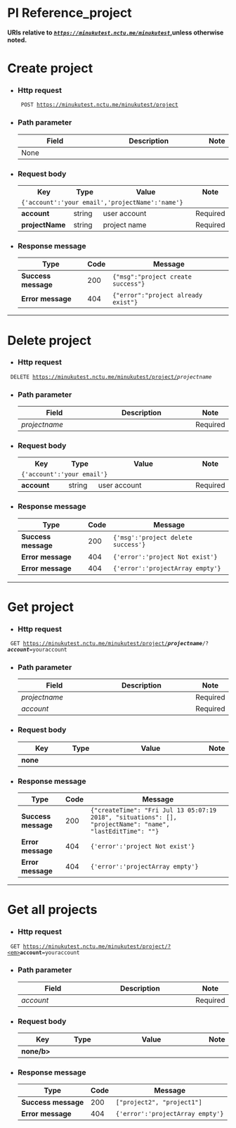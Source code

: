 PI Reference_project
===
**URIs relative to <em style='color:red'><code>https://minukutest.nctu.me/minukutest</code></em>,unless otherwise noted.**


# Create project

- ### Http request 
    <code> POST https://minukutest.nctu.me/minukutest/project </code> 

- ### Path parameter 
 
     <table>
        <col width="40%">
        <col width="100%">
        <col width="30%">
        <thead>
            <tr>
                <th>Field</th>
                <th>Description</th>
                <th>Note</th>
            </tr>
        </thead>
        <tbody>
            <tr>
                <td>None</td>
                <td></td>
                <td><b></b></td> 
            </tr>
        </tbody>
      </table>


- ### Request body
 
     <table>
        <col width="25%">
        <col width="15%">
        <col width="100%">
        <col width="15%">
        <thead>
            <tr>
                <th>Key</th>
                <th>Type</th>
                <th>Value</th>
                <th>Note</th>
            </tr>
            <tr><td colspan="4"><code>{'account':'your email','projectName':'name'}</code></td></tr>
        </thead>
            <tr>
            <td><b>account</b></td>
                <td>string</td>
                <td>user account</td>
                <td>Required</td>
            </tr>
            <tr>
            <td><b>projectName</b></td>
                <td>string</td>
                <td>project name</td>
                <td>Required</td>
            </tr>
    </table>

- ### Response message

     <table>
        <thead>
            <tr>
                <th>Type</th>
                <th>Code</th>
                <th>Message</th>
            </tr>
        </thead>
        <tbody>
            <tr>
            <td><b>Success message</b></td>
                <td>200</td>
                <td><code>{"msg":"project create success"}</code></td>
            </tr>
            <tr>
            <td><b>Error message</b></td>
                <td>404</td>
                <td><code>{"error":"project already exist"}</code></td>
            </tr>
        </tbody>
    </table>
    
---

# Delete project

- ### Http request 
<code> DELETE https://minukutest.nctu.me/minukutest/project/<em>projectname</em></code>

- ### Path parameter 
 
     <table>
        <col width="40%">
        <col width="100%">
        <col width="30%">
        <thead>
            <tr>
                <th>Field</th>
                <th>Description</th>
                <th>Note</th>
            </tr>
        </thead>
        <tbody>
            <tr>
                <td><em>projectname<em></td>
                <td></td>
                <td>Required</td> 
            </tr>
        </tbody>
      </table>


- ### Request body
 
     <table>
        <col width="25%">
        <col width="15%">
        <col width="100%">
        <col width="15%">
        <thead>
            <tr>
                <th>Key</th>
                <th>Type</th>
                <th>Value</th>
                <th>Note</th>
            </tr>
            <tr><td colspan="4"><code>{'account':'your email'}</code></td></tr>
        </thead>
            <tr>
            <td><b>account</b></td>
                <td>string</td>
                <td>user account</td>
                <td>Required</td>
            </tr>
    </table>

- ### Response message

     <table>
        <thead>
            <tr>
                <th>Type</th>
                <th>Code</th>
                <th>Message</th>
            </tr>
        </thead>
        <tbody>
            <tr>
            <td><b>Success message</b></td>
                <td>200</td>
                <td colspan="4"><code>{'msg':'project delete success'}</code></td>
            </tr>
            <tr>
            <td><b>Error message</b></td>
                <td>404</td>
                <td colspan="4"><code>{'error':'project Not exist'}</code></td>
            </tr>
            <tr>
            <td><b>Error message</b></td>
                <td>404</td>
                <td colspan="4"><code>{'error':'projectArray empty'}</code></td>
            </tr>
        </tbody>
    </table>
    

---

# Get project

- ### Http request 
<code> GET https://minukutest.nctu.me/minukutest/project/<em><b>projectname</b></em>/?<em><b>account</b></em>=youraccount</code>

- ### Path parameter 
 
     <table>
        <col width="40%">
        <col width="100%">
        <col width="30%">
        <thead>
            <tr>
                <th>Field</th>
                <th>Description</th>
                <th>Note</th>
            </tr>
        </thead>
        <tbody>
            <tr>
                <td><em>projectname<em></td>
                <td></td>
                <td>Required</td> 
            </tr>
            <tr>
                <td><em>account<em></td>
                <td></td>
                <td>Required</td> 
            </tr>
        </tbody>
      </table>


- ### Request body
 
     <table>
        <col width="25%">
        <col width="15%">
        <col width="100%">
        <col width="15%">
        <thead>
            <tr>
                <th>Key</th>
                <th>Type</th>
                <th>Value</th>
                <th>Note</th>
            </tr>
        </thead>
            <tr>
            <td><b>none</b></td>
                <td></td>
                <td></td>
                <td></td>
            </tr>
    </table>

- ### Response message

     <table>
        <thead>
            <tr>
                <th>Type</th>
                <th>Code</th>
                <th>Message</th>
            </tr>
        </thead>
        <tbody>
            <tr>
            <td><b>Success message</b></td>
                <td>200</td>
                <td colspan="4"><code>{"createTime": "Fri Jul 13 05:07:19 2018", "situations": [], "projectName": "name", "lastEditTime": ""}</code></td>
            </tr>
            <tr>
            <td><b>Error message</b></td>
                <td>404</td>
                <td colspan="4"><code>{'error':'project Not exist'}</code></td>
            </tr>
            <tr>
            <td><b>Error message</b></td>
                <td>404</td>
                <td colspan="4"><code>{'error':'projectArray empty'}</code></td>
            </tr>
        </tbody>
    </table>
    
---

# Get all projects

- ### Http request 
<code> GET https://minukutest.nctu.me/minukutest/project/?<em><b>account</b></em>=youraccount</code>

- ### Path parameter 
 
     <table>
        <col width="40%">
        <col width="100%">
        <col width="30%">
        <thead>
            <tr>
                <th>Field</th>
                <th>Description</th>
                <th>Note</th>
            </tr>
        </thead>
        <tbody>
            <tr>
                <td><em>account<em></td>
                <td></td>
                <td>Required</td> 
            </tr>
        </tbody>
      </table>


- ### Request body
 
     <table>
        <col width="25%">
        <col width="15%">
        <col width="100%">
        <col width="15%">
        <thead>
            <tr>
                <th>Key</th>
                <th>Type</th>
                <th>Value</th>
                <th>Note</th>
            </tr>
        </thead>
            <tr>
            <td><b>none/b></td>
                <td></td>
                <td></td>
                <td></td>
            </tr>
    </table>

- ### Response message

     <table>
        <thead>
            <tr>
                <th>Type</th>
                <th>Code</th>
                <th>Message</th>
            </tr>
        </thead>
        <tbody>
            <tr>
            <td><b>Success message</b></td>
                <td>200</td>
                <td colspan="4"><code>["project2", "project1"]</code></td>
            </tr>
            <tr>
            <td><b>Error message</b></td>
                <td>404</td>
                <td colspan="4"><code>{'error':'projectArray empty'}</code></td>
            </tr>
        </tbody>
    </table>
